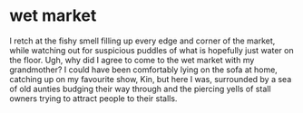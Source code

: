 # wet market

I retch at the fishy smell filling up every edge and corner of the market, while watching out for suspicious puddles of what is hopefully just water on the floor. Ugh, why did I agree to come to the wet market with my grandmother? I could have been comfortably lying on the sofa at home, catching up on my favourite show, Kin, but here I was, surrounded by a sea of old aunties budging their way through and the piercing yells of stall owners trying to attract people to their stalls. 
